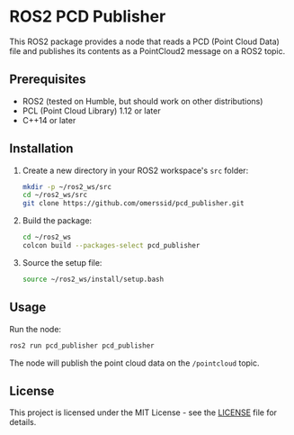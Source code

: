 # ROS2 PCD Publisher

This ROS2 package provides a node that reads a PCD (Point Cloud Data) file and publishes its contents as a PointCloud2 message on a ROS2 topic.


## Prerequisites

- ROS2 (tested on Humble, but should work on other distributions)
- PCL (Point Cloud Library) 1.12 or later
- C++14 or later

## Installation

1. Create a new directory in your ROS2 workspace's `src` folder:

   ```bash
   mkdir -p ~/ros2_ws/src
   cd ~/ros2_ws/src
   git clone https://github.com/omerssid/pcd_publisher.git
   ```

2. Build the package:

   ```bash
   cd ~/ros2_ws
   colcon build --packages-select pcd_publisher
   ```

3. Source the setup file:

   ```bash
   source ~/ros2_ws/install/setup.bash
   ```

## Usage

Run the node:

```bash
ros2 run pcd_publisher pcd_publisher 
```

The node will publish the point cloud data on the `/pointcloud` topic.


## License

This project is licensed under the MIT License - see the [LICENSE](LICENSE) file for details.